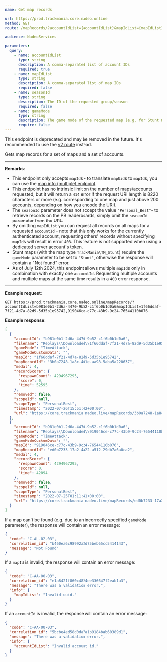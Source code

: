 ```yaml
---
name: Get map records

url: https://prod.trackmania.core.nadeo.online
method: GET
route: /mapRecords/?accountIdList={accountIdList}&mapIdList={mapIdList}&seasonId={seasonId}

audience: NadeoServices

parameters:
  query:
    - name: accountIdList
      type: string
      description: A comma-separated list of account IDs
      required: true
    - name: mapIdList
      type: string
      description: A comma-separated list of map IDs
      required: false
    - name: seasonId
      type: string
      description: The ID of the requested group/season
      required: false
    - name: gameMode
      type: string
      description: The game mode of the requested map (e.g. for Stunt maps)
      require: false
---
```


<div class="notification is-warning">

This endpoint is deprecated and may be removed in the future. It's recommended to use the [v2 route](/core/records/map-records-v2) instead.

</div>

Gets map records for a set of maps and a set of accounts.

---

**Remarks**:

- This endpoint only accepts `mapId`s - to translate `mapUid`s to `mapId`s, you can use the [map info (multiple) endpoint](/core/maps/info-multiple).
- This endpoint has no intrinsic limit on the number of maps/accounts requested, but it will return a `414` error if the request URI length is 8220 characters or more (e.g. corresponding to one map and just above 200 accounts, depending on how you encode the URI).
- The `seasonId` parameter does not accept the value `"Personal_Best"`- to retrieve records on the PB leaderboards, simply omit the `seasonId` parameter from the URL.
- By omitting `mapIdList` you can request all records on all maps for a requested `accountId` - note that this only works for the currently authenticated account, requesting others' records without specifying `mapId`s will result in error `403`. This feature is not supported when using a dedicated server account's token.
- Stunt maps (with the map type `TrackMania\TM_Stunt`) require the `gameMode` parameter to be set to `"Stunt"`, otherwise the response will contain a "Not found" error.
- As of July 12th 2024, this endpoint allows multiple `mapId`s only in combination with exactly one `accountId`. Requesting multiple accounts and multiple maps at the same time results in a `400` error response.

---

**Example request**:

```plain
GET https://prod.trackmania.core.nadeo.online/mapRecords/?accountIdList=b981e0b1-2d6a-4470-9b52-c1f6b0b1d0a6&mapIdList=1f66ddaf-7f21-4d7a-82d9-5d35b1e95742,919046ce-c77c-43b9-9c24-76544110b076
```

**Example response**:

```json
[
  {
    "accountId": "b981e0b1-2d6a-4470-9b52-c1f6b0b1d0a6",
    "filename": "Replays\\Downloaded\\1f66ddaf-7f21-4d7a-82d9-5d35b1e95742_b981e0b1-2d6a-4470-9b52-c1f6b0b1d0a6_(0'52''59).replay.gbx",
    "gameMode": "TimeAttack",
    "gameModeCustomData": "",
    "mapId": "1f66ddaf-7f21-4d7a-82d9-5d35b1e95742",
    "mapRecordId": "3b0a7248-1a8c-401e-aa98-5aba5a220637",
    "medal": 4,
    "recordScore": {
      "respawnCount": 4294967295,
      "score": 0,
      "time": 52595
    },
    "removed": false,
    "scopeId": null,
    "scopeType": "PersonalBest",
    "timestamp": "2022-07-26T15:51:42+00:00",
    "url": "https://core.trackmania.nadeo.live/mapRecords/3b0a7248-1a8c-401e-aa98-5aba5a220637/replay"
  },
  {
    "accountId": "b981e0b1-2d6a-4470-9b52-c1f6b0b1d0a6",
    "filename": "Replays\\Downloaded\\919046ce-c77c-43b9-9c24-76544110b076_b981e0b1-2d6a-4470-9b52-c1f6b0b1d0a6_(0'42''9).replay.gbx",
    "gameMode": "TimeAttack",
    "gameModeCustomData": "",
    "mapId": "919046ce-c77c-43b9-9c24-76544110b076",
    "mapRecordId": "ed0b7233-17a2-4a22-a512-29db7a6a0ca2",
    "medal": 4,
    "recordScore": {
      "respawnCount": 4294967295,
      "score": 0,
      "time": 42094
    },
    "removed": false,
    "scopeId": null,
    "scopeType": "PersonalBest",
    "timestamp": "2022-07-25T01:11:41+00:00",
    "url": "https://core.trackmania.nadeo.live/mapRecords/ed0b7233-17a2-4a22-a512-29db7a6a0ca2/replay"
  }
]
```

If a map can't be found (e.g. due to an incorrectly specified `gameMode` parameter), the response will contain an error message:

```json
{
  "code": "C-AL-02-03",
  "correlation_id": "b460ea6c98992a2d75beb65cc5414143",
  "message": "Not Found"
}
```

If a `mapId` is invalid, the response will contain an error message:

```json
{
  "code": "C-AA-00-03",
  "correlation_id": "e1a8421f860c4824ee336647f2eab1a3",
  "message": "There was a validation error.",
  "info": {
    "mapIdList": "Invalid uuid."
  }
}
```

If an `accountId` is invalid, the response will contain an error message:

```json
{
  "code": "C-AA-00-03",
  "correlation_id": "5bcbe4ed58d0da7a1b9184bab60389d1",
  "message": "There was a validation error.",
  "info": {
    "accountIdList": "Invalid account id."
  }
}
```
